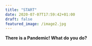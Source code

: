 ```yaml
---
title: "START"
date: 2020-07-07T17:59:42+01:00
draft: false
featured_image: /image2.jpg
---
```

__There is a Pandemic! What do you do?__

